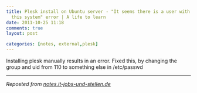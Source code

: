 ```yaml
---
title: Plesk install on Ubuntu server - "It seems there is a user with UID=110 in
  this system" error | A life to learn
date: 2011-10-25 11:18
comments: true
layout: post

categories: [notes, external,plesk]
---
```

Installing plesk manually results in an error.
Fixed this, by changing the group and uid from 110 to something else in /etc/passwd

---
<i>Reposted from <a href='http://notes.it-jobs-und-stellen.de/notes/20' rel='canonical'>notes.it-jobs-und-stellen.de</a></i>
